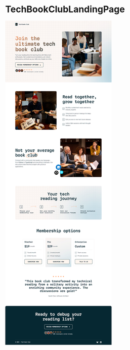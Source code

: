 # TechBookClubLandingPage

![TechBookClubLandingPage](https://github.com/Edanriell/TechBookClubLandingPage/blob/develop/image.jpg?raw=true)